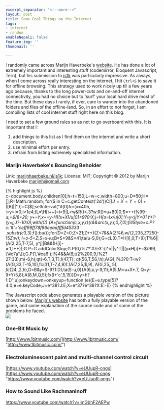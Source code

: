 ```yaml
---
excerpt_separator: "<!--more-->"
layout: post
title: Some Cool Things on the Internet
tags:
- internet
- random
enableNepali: false
feature-img: ''
thumbnail: ''

---
```

I randomly came across Marijn Haverbeke's [website](https://marijnhaverbeke.nl/ "Marijn's Website"). He has done a lot of extremely important and interesting stuff (codemirror, Eloquent Javascript, Tern), but his submission to [js1k](https://js1k.com "js1k code golfing") was particularly impressive. As always, when I come across really interesting on the internet, I hit `Ctrl+S` to save it for offline browsing. This strategy used to work nicely up till a few years ago because, thanks to the long power-cuts and on-and-off internet connectivity, you had no choice but to 'surf' your local hard drive most of the time. But these days I rarely, if ever, care to wander into the abandoned folders and files of the offline-land. So, in an effort to not forget, I am compiling lists of cool internet stuff right here on this blog.

<!--more-->

I need to set a few ground rules so as not to go overboard with this. It is important that I:

1. add things to this list as I find them on the internet and write a short description.
2. use minimal effort per entry.
3. refrain from listing extremely specialized information.

### Marijn Haverbeke's Bouncing Beholder

Link: [marijnhaerbeke.nl/js1k](https://marijnhaverbeke.nl/js1k/); License: MIT; Copyright © 2012 by Marijn Haverbeke <marijnh@gmail.com>

{% highlight js %}
c=document.body.children[0];h=t=150;L=w=c.width=800;u=D=50;H=[];R=Math.random;
for($ in C=c.getContext('2d'))C[$[J=X=Y=0]+($[6]||'')]=C[$];setInterval("if(D)for(x=405,
i=y=I=0;i<1e4;)L=\H[i++]=i<9|L<w&R()<.3?w:R()*u+80|0;$=++t%99-u;$=$*$/8+20;
y+=Y;x+=y-H[(x+X)/u|0]>9?0:X;j=H[o=\x/u|0];Y=y<j|Y<0?Y+1:(y=j,J?-10:0);with(C)
{A=function(c,x,y,r){r&&arc(x,y,r,0,7,0);fillStyle=c.P\?c:'#'+'ceff99ff78f86eeaaffffd45333'
.substr(c*3,3);f();ba()};for(D=Z=0;Z<21;Z++){Z<7&&A(Z%6,w/\2,235,Z?250-15*Z:w);
i=o-5+Z;S=x-i*u;B=S>9&S<41;ta(u-S,0);G=cL(0,T=H[i],0,T+9);T%6||(A(2,25,T-7\,5),
y^j||B&&(H[i]-=.1,I++));G.P=G.addColorStop;G.P(0,i%7?'#7e3':(i^o||y^T||(y=H[i]+=$/99),
\'#c7a'\));G.P(1,'#ca6');i%4&&A(6,t/2%200,9,i%2?27:33);m(-6,h);qt(-6,T,3,T);l(47,T);
qt(56,T,56,\h);A(G);i%3?0:T<w?(A(G,33,T-15,10),fc(31,T-7,4,9)):(A(7,25,$,9),
A(G,25,$,5),fc(24,$,2,h),D=B&y\>$-9?1:D);ta(S-u,0)}A(6,u,y-9,11);A(5,M=u+X*.7,
Q=y-9+Y/5,8);A(8,M,Q,5);fx(I+'c',5,15)}D=y>h?1:D",u);onkeydown=onkeyup=function
(e){E=e.type[5]?4:0;e=e.keyCode;J=e^38?J:E;X=e^37?e^39?X:E:-E}
{% endhighlight %}

The Javascript code above generates a playable version of the picture shown below. [Marijn's website](https://marijnhaverbeke.nl/js1k/) has both a fully playable version of the game, and some explanation of the source code and of some of the problems he faced.  
![](https://nirav.com.np/assets/img/bouncingBeholder.png)

### One-Bit Music by 

[http://www.1bitmusic.com/](http://www.1bitmusic.com/ "http://www.1bitmusic.com/")

### Electroluminescent paint and multi-channel control circuit

[https://www.youtube.com/watch?v=eUUupR-ongs](https://www.youtube.com/watch?v=eUUupR-ongs "https://www.youtube.com/watch?v=eUUupR-ongs")

### How to Sound Like Rachmaninoff

https://www.youtube.com/watch?v=imGbhF2AEPw